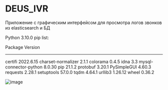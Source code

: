 # DEUS_IVR
Приложение с графическим интерфейсом для просмотра логов звонков из elasticsearch и БД

Python 3.10.0
pip list:

Package                Version
---------------------- ---------
certifi                2022.6.15
charset-normalizer     2.1.1
colorama               0.4.5
idna                   3.3
mysql-connector-python 8.0.30
pip                    21.1.2
protobuf               3.20.1
PySimpleGUI            4.60.3
requests               2.28.1
setuptools             57.0.0
tqdm                   4.64.1
urllib3                1.26.12
wheel                  0.36.2

![image](https://user-images.githubusercontent.com/72454035/190156617-f06734d4-90d9-4f6d-9064-269e7504ab46.png)

